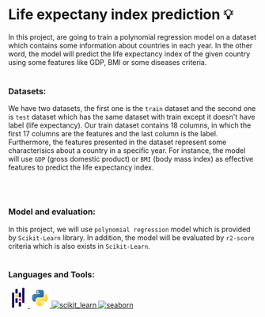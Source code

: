 # Life expectany index prediction 💡
In this project, are going to train a polynomial regression model on a dataset which contains some information about countries in each year.
In the other word, the model will predict the life expectancy index of the given country using some features like GDP, BMI or some diseases
criteria.
<br>
<br>



<h3 align="left">Datasets:</h3>
<p>
  We have two datasets, the first one is the <code>train</code> dataset and the second one is <code>test</code> dataset which has the same dataset with train except it
doesn't have label (life expectancy). Our train dataset contains 18 columns, in which the first 17 columns are the features and the last column
is the label. Furthermore, the features presented in the dataset represent some characterisics about a country in a specific year. For instance, 
the model will use <code>GDP</code> (gross domestic product) or <code>BMI</code> (body mass index) as effective features to predict the life expectancy index.
</p>


<br>
<br>

<h3 align="left">Model and evaluation:</h3>
In this project, we will use <code>polynomial regression</code> model which is provided by <Code>Scikit-Learn</Code> library. In addition, the model will be evaluated
by <code>r2-score</code> criteria which is also exists in <Code>Scikit-Learn</Code>.

<br>
<br>

<h3 align="left">Languages and Tools:</h3>
<p align="left"> <a href="https://pandas.pydata.org/" target="_blank" rel="noreferrer"> <img src="https://raw.githubusercontent.com/devicons/devicon/2ae2a900d2f041da66e950e4d48052658d850630/icons/pandas/pandas-original.svg" alt="pandas" width="40" height="40"/> </a> <a href="https://www.python.org" target="_blank" rel="noreferrer"> <img src="https://raw.githubusercontent.com/devicons/devicon/master/icons/python/python-original.svg" alt="python" width="40" height="40"/> </a> <a href="https://scikit-learn.org/" target="_blank" rel="noreferrer"> <img src="https://upload.wikimedia.org/wikipedia/commons/0/05/Scikit_learn_logo_small.svg" alt="scikit_learn" width="40" height="40"/> </a> <a href="https://seaborn.pydata.org/" target="_blank" rel="noreferrer"> <img src="https://seaborn.pydata.org/_images/logo-mark-lightbg.svg" alt="seaborn" width="40" height="40"/> </a> </p>



